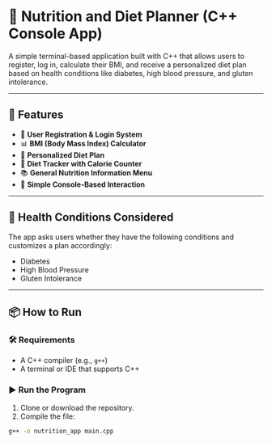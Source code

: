# 🥗 Nutrition and Diet Planner (C++ Console App)

A simple terminal-based application built with C++ that allows users to register, log in, calculate their BMI, and receive a personalized diet plan based on health conditions like diabetes, high blood pressure, and gluten intolerance.

---

## 🚀 Features

- 🔐 **User Registration & Login System**
- 📊 **BMI (Body Mass Index) Calculator**
- 🍱 **Personalized Diet Plan**
- 🧾 **Diet Tracker with Calorie Counter**
- 📚 **General Nutrition Information Menu**
- 💬 **Simple Console-Based Interaction**

---

## 🧠 Health Conditions Considered

The app asks users whether they have the following conditions and customizes a plan accordingly:

- Diabetes
- High Blood Pressure
- Gluten Intolerance

---

## 📦 How to Run

### 🛠 Requirements

- A C++ compiler (e.g., `g++`)
- A terminal or IDE that supports C++

### ▶️ Run the Program

1. Clone or download the repository.
2. Compile the file:

```bash
g++ -o nutrition_app main.cpp
